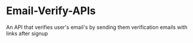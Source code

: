 # Email-Verify-APIs
 An API that verifies user's email's by sending them verification emails with links after signup
